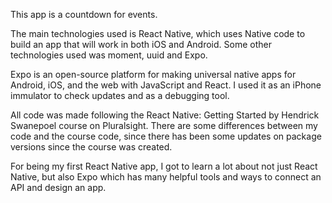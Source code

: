 This app is a countdown for events.

The main technologies used is React Native, which uses Native code to build an app that will work in both iOS and Android. Some other technologies used was moment, uuid and Expo.

Expo is an open-source platform for making universal native apps for Android, iOS, and the web with JavaScript and React. I used it as an iPhone immulator to check updates and as a debugging tool.


All code was made following the React Native: Getting Started by Hendrick Swanepoel course on Pluralsight. There are some differences between my code and the course code, since there has been some updates on package versions since the course was created.

For being my first React Native app, I got to learn a lot about not just React Native, but also Expo which has many helpful tools and ways to connect an API and design an app.
